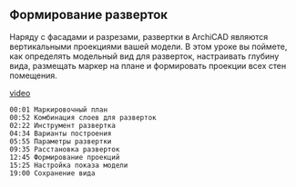 ## Формирование разверток

Наряду с фасадами и разрезами, развертки в ArchiCAD являются вертикальными проекциями вашей модели. В этом уроке вы поймете, как определять модельный вид для разверток, настраивать глубину вида, размещать маркер на плане и формировать проекции всех стен помещения.

[video](https://player.softculture.cc/embed/online/IAB/IAB_19.31.08_L3-6_Interior_Elevation_Tool)

``` chapters
00:01 Маркировочный план
00:52 Комбинация слоев для разверток
02:22 Инструмент развертка
04:34 Варианты построения
05:55 Параметры развертки
09:35 Расстановка разверток
12:45 Формирование проекций
15:25 Настройка показа модели
19:00 Сохранение вида
```